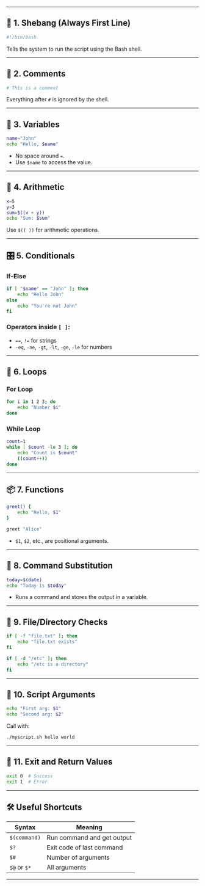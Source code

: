 
---

## 🔧 **1. Shebang (Always First Line)**

```bash
#!/bin/bash
```

Tells the system to run the script using the Bash shell.

---

## 💬 **2. Comments**

```bash
# This is a comment
```

Everything after `#` is ignored by the shell.

---

## 📄 **3. Variables**

```bash
name="John"
echo "Hello, $name"
```

* No space around `=`.
* Use `$name` to access the value.

---

## 🧮 **4. Arithmetic**

```bash
x=5
y=3
sum=$((x + y))
echo "Sum: $sum"
```

Use `$(( ))` for arithmetic operations.

---

## 🎛️ **5. Conditionals**

### If-Else

```bash
if [ "$name" == "John" ]; then
    echo "Hello John"
else
    echo "You're not John"
fi
```

### Operators inside `[ ]`:

* `==`, `!=` for strings
* `-eq`, `-ne`, `-gt`, `-lt`, `-ge`, `-le` for numbers

---

## 🔁 **6. Loops**

### For Loop

```bash
for i in 1 2 3; do
    echo "Number $i"
done
```

### While Loop

```bash
count=1
while [ $count -le 3 ]; do
    echo "Count is $count"
    ((count++))
done
```

---

## 📦 **7. Functions**

```bash
greet() {
    echo "Hello, $1"
}

greet "Alice"
```

* `$1`, `$2`, etc., are positional arguments.

---

## 🔀 **8. Command Substitution**

```bash
today=$(date)
echo "Today is $today"
```

* Runs a command and stores the output in a variable.

---

## 📂 **9. File/Directory Checks**

```bash
if [ -f "file.txt" ]; then
    echo "file.txt exists"
fi

if [ -d "/etc" ]; then
    echo "/etc is a directory"
fi
```

---

## 🔢 **10. Script Arguments**

```bash
echo "First arg: $1"
echo "Second arg: $2"
```

Call with:

```bash
./myscript.sh hello world
```

---

## 🧼 **11. Exit and Return Values**

```bash
exit 0  # Success
exit 1  # Error
```

---

## 🛠️ Useful Shortcuts

| Syntax       | Meaning                    |
| ------------ | -------------------------- |
| `$(command)` | Run command and get output |
| `$?`         | Exit code of last command  |
| `$#`         | Number of arguments        |
| `$@` or `$*` | All arguments              |

---


